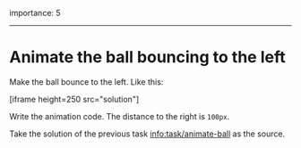 importance: 5

---

# Animate the ball bouncing to the left

Make the ball bounce to the left. Like this:

[iframe height=250 src="solution"]

Write the animation code. The distance to the right is `100px`.

Take the solution of the previous task <info:task/animate-ball> as the source.
